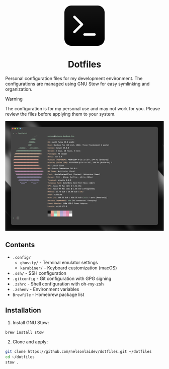 <p align="center">
  <img src="images/logo.png" height="128">
  <h1 align="center">Dotfiles</h1>
</p>

Personal configuration files for my development environment. The configurations are managed using GNU Stow for easy symlinking and organization.

> [!WARNING]
> The configuration is for my personal use and may not work for you. Please review the files before applying them to your system.

![Header](images/header.png)

## Contents

- `.config/`
  - `ghossty/` - Terminal emulator settings
  - `karabiner/` - Keyboard customization (macOS)
- `.ssh/` - SSH configuration
- `.gitconfig` - Git configuration with GPG signing
- `.zshrc` - Shell configuration with oh-my-zsh
- `.zshenv` - Environment variables
- `Brewfile` - Homebrew package list

## Installation

1. Install GNU Stow:

```bash
brew install stow
```

2. Clone and apply:

```bash
git clone https://github.com/nelsonlaidev/dotfiles.git ~/dotfiles
cd ~/dotfiles
stow .
```
